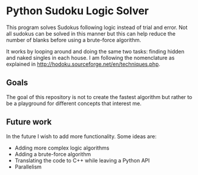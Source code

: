 # Python Sudoku Logic Solver

This program solves Sudokus following logic instead of trial and error. Not all sudokus can be solved in this manner but this can help reduce the number of blanks before using a brute-force algorithm.

It works by looping around and doing the same two tasks: finding hidden and naked singles in each house. I am following the nomenclature as explained in http://hodoku.sourceforge.net/en/techniques.php.

## Goals

The goal of this repository is not to create the fastest algorithm but rather to be a playground for different concepts that interest me.


## Future work

In the future I wish to add more functionality. Some ideas are:
- Adding more complex logic algorithms
- Adding a brute-force algorithm
- Translating the code to C++ while leaving a Python API
- Parallelism
